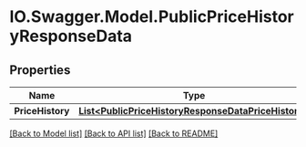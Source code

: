 # IO.Swagger.Model.PublicPriceHistoryResponseData
## Properties

Name | Type | Description | Notes
------------ | ------------- | ------------- | -------------
**PriceHistory** | [**List&lt;PublicPriceHistoryResponseDataPriceHistory&gt;**](PublicPriceHistoryResponseDataPriceHistory.md) |  | 

[[Back to Model list]](../README.md#documentation-for-models) [[Back to API list]](../README.md#documentation-for-api-endpoints) [[Back to README]](../README.md)

